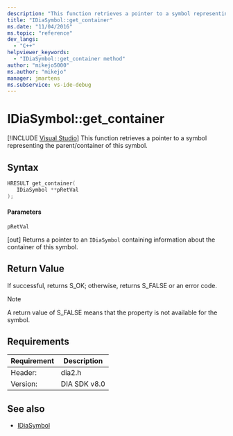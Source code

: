 ```yaml
---
description: "This function retrieves a pointer to a symbol representing the parent/container of this symbol."
title: "IDiaSymbol::get_container"
ms.date: "11/04/2016"
ms.topic: "reference"
dev_langs:
  - "C++"
helpviewer_keywords:
  - "IDiaSymbol::get_container method"
author: "mikejo5000"
ms.author: "mikejo"
manager: jmartens
ms.subservice: vs-ide-debug
---
```

# IDiaSymbol::get_container

 [!INCLUDE [Visual Studio](~/includes/applies-to-version/vs-windows-only.md)]
This function retrieves a pointer to a symbol representing the parent/container of this symbol.

## Syntax

```C++
HRESULT get_container(
   IDiaSymbol **pRetVal
);
```

#### Parameters
 `pRetVal`

[out] Returns a pointer to an `IDiaSymbol` containing information about the container of this symbol.

## Return Value
 If successful, returns S_OK; otherwise, returns S_FALSE or an error code.

> [!NOTE]
> A return value of S_FALSE means that the property is not available for the symbol.

## Requirements

|Requirement|Description|
|-----------------|-----------------|
|Header:|dia2.h|
|Version:|DIA SDK v8.0|

## See also
- [IDiaSymbol](../../debugger/debug-interface-access/idiasymbol.md)
